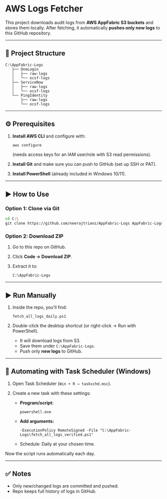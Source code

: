 # AWS Logs Fetcher

This project downloads audit logs from **AWS AppFabric S3 buckets** and stores them locally. After fetching, it automatically **pushes only new logs** to this GitHub repository.

---

## 📂 Project Structure

```
C:\AppFabric-Logs
   ├── OneLogin
   │   ├── raw-logs
   │   └── ocsf-logs
   ├── ServiceNow
   │   ├── raw-logs
   │   └── ocsf-logs
   └── PingIdentity
       ├── raw-logs
       └── ocsf-logs
```

---

## ⚙️ Prerequisites

1. **Install AWS CLI** and configure with:

   ```sh
   aws configure
   ```

   (needs access keys for an IAM user/role with S3 read permissions).

2. **Install Git** and make sure you can push to GitHub (set up SSH or PAT).

3. **Install PowerShell** (already included in Windows 10/11).

---

## ▶️ How to Use

### Option 1: Clone via Git

```sh
cd C:\
git clone https://github.com/neerajtrianz/AppFabric-Logs AppFabric-Logs
```

### Option 2: Download ZIP

1. Go to this repo on GitHub.
2. Click **Code → Download ZIP**.
3. Extract it to:

   ```
   C:\AppFabric-Logs
   ```

---

## ▶️ Run Manually

1. Inside the repo, you’ll find:

   ```
   fetch_all_logs_daily.ps1
   ```
2. Double-click the desktop shortcut (or right-click → Run with PowerShell).

   * It will download logs from S3.
   * Save them under `C:\AppFabric-Logs`.
   * Push only **new logs** to GitHub.

---

## 🔄 Automating with Task Scheduler (Windows)

1. Open Task Scheduler (`Win + R → taskschd.msc`).
2. Create a new task with these settings:

   * **Program/script:**

     ```
     powershell.exe
     ```
   * **Add arguments:**

     ```
     -ExecutionPolicy RemoteSigned -File "C:\AppFabric-Logs\fetch_all_logs_verified.ps1"
     ```
   * Schedule: Daily at your chosen time.

Now the script runs automatically each day.

---

## ✅ Notes

* Only new/changed logs are committed and pushed.
* Repo keeps full history of logs in GitHub.

